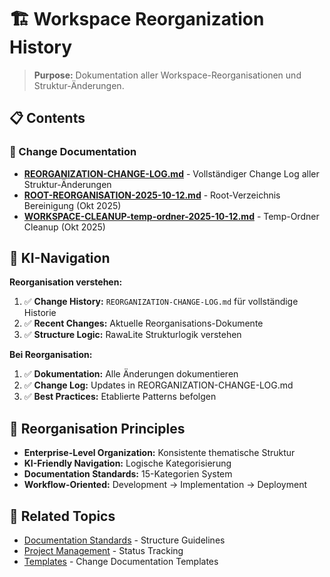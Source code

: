 # 🏗️ Workspace Reorganization History

> **Purpose:** Dokumentation aller Workspace-Reorganisationen und Struktur-Änderungen.

## 📋 **Contents**

### **📝 Change Documentation**
- **[REORGANIZATION-CHANGE-LOG.md](REORGANIZATION-CHANGE-LOG.md)** - Vollständiger Change Log aller Struktur-Änderungen
- **[ROOT-REORGANISATION-2025-10-12.md](ROOT-REORGANISATION-2025-10-12.md)** - Root-Verzeichnis Bereinigung (Okt 2025)
- **[WORKSPACE-CLEANUP-temp-ordner-2025-10-12.md](WORKSPACE-CLEANUP-temp-ordner-2025-10-12.md)** - Temp-Ordner Cleanup (Okt 2025)

## 🎯 **KI-Navigation**

**Reorganisation verstehen:**
1. ✅ **Change History:** `REORGANIZATION-CHANGE-LOG.md` für vollständige Historie
2. ✅ **Recent Changes:** Aktuelle Reorganisations-Dokumente
3. ✅ **Structure Logic:** RawaLite Strukturlogik verstehen

**Bei Reorganisation:**
1. ✅ **Dokumentation:** Alle Änderungen dokumentieren
2. ✅ **Change Log:** Updates in REORGANIZATION-CHANGE-LOG.md
3. ✅ **Best Practices:** Etablierte Patterns befolgen

## 🎯 **Reorganisation Principles**

- **Enterprise-Level Organization:** Konsistente thematische Struktur
- **KI-Friendly Navigation:** Logische Kategorisierung
- **Documentation Standards:** 15-Kategorien System
- **Workflow-Oriented:** Development → Implementation → Deployment

## 🔗 **Related Topics**
- [Documentation Standards](../documentation/) - Structure Guidelines
- [Project Management](../project-management/) - Status Tracking
- [Templates](../templates/) - Change Documentation Templates